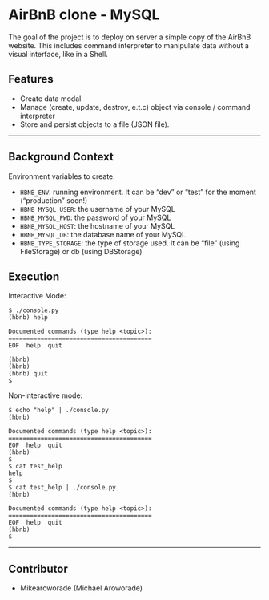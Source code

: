 # AirBnB clone - MySQL
The goal of the project is to deploy on server a simple copy of the AirBnB website. 
This includes command interpreter to manipulate data without a visual interface, 
like in a Shell.

## Features
- Create data modal
- Manage (create, update, destroy, e.t.c) object via console / command interpreter
- Store and persist objects to a file (JSON file).

---

## Background Context
Environment variables to create:
- ```HBNB_ENV```: running environment. It can be “dev” or “test” for the moment (“production” soon!)
- ```HBNB_MYSQL_USER```: the username of your MySQL
- ```HBNB_MYSQL_PWD```: the password of your MySQL
- ```HBNB_MYSQL_HOST```: the hostname of your MySQL
- ```HBNB_MYSQL_DB```: the database name of your MySQL
- ```HBNB_TYPE_STORAGE```: the type of storage used. It can be “file” (using FileStorage) or db (using DBStorage)

## Execution
Interactive Mode:
```
$ ./console.py
(hbnb) help

Documented commands (type help <topic>):
========================================
EOF  help  quit

(hbnb) 
(hbnb) 
(hbnb) quit
$
```

Non-interactive mode:
```
$ echo "help" | ./console.py
(hbnb)

Documented commands (type help <topic>):
========================================
EOF  help  quit
(hbnb) 
$
$ cat test_help
help
$
$ cat test_help | ./console.py
(hbnb)

Documented commands (type help <topic>):
========================================
EOF  help  quit
(hbnb) 
$
```
---



## Contributor
- Mikearoworade (Michael Aroworade)

